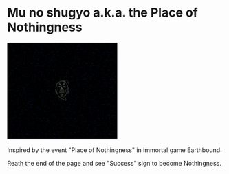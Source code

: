 # Mu no shugyo a.k.a. the Place of Nothingness

![](src/mu.jpg)

Inspired by the event "Place of Nothingness" in immortal game Earthbound.

Reath the end of the page and see "Success" sign to become Nothingness.
